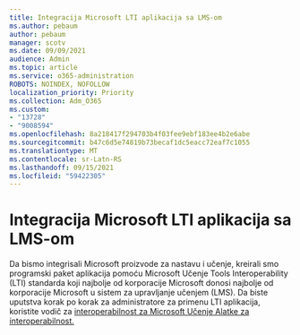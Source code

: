 ```yaml
---
title: Integracija Microsoft LTI aplikacija sa LMS-om
ms.author: pebaum
author: pebaum
manager: scotv
ms.date: 09/09/2021
audience: Admin
ms.topic: article
ms.service: o365-administration
ROBOTS: NOINDEX, NOFOLLOW
localization_priority: Priority
ms.collection: Adm_O365
ms.custom:
- "13728"
- "9008594"
ms.openlocfilehash: 8a218417f294703b4f03fee9ebf183ee4b2e6abe
ms.sourcegitcommit: b47c6d5e74819b73becaf1dc5eacc72eaf7c1055
ms.translationtype: MT
ms.contentlocale: sr-Latn-RS
ms.lasthandoff: 09/15/2021
ms.locfileid: "59422305"
---
```

# <a name="integrate-microsoft-lti-apps-with-your-lms"></a>Integracija Microsoft LTI aplikacija sa LMS-om

Da bismo integrisali Microsoft proizvode za nastavu i učenje, kreirali smo programski paket aplikacija pomoću Microsoft Učenje Tools Interoperability (LTI) standarda koji najbolje od korporacije Microsoft donosi najbolje od korporacije Microsoft u sistem za upravljanje učenjem (LMS). Da biste uputstva korak po korak za administratore za primenu LTI aplikacija, koristite vodič za [interoperabilnost za Microsoft Učenje Alatke za interoperabilnost.](https://admin.microsoft.com/AdminPortal/Home?#/modernonboarding/lmsintegrationguide)